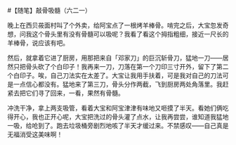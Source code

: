 #【随笔】敲骨吸髓（六二一）

晚上在西贝莜面村叫了个外卖，给阿宝点了一根烤羊棒骨。啃完之后，大宝忽发奇想，问我这个骨头里有没有骨髓可以吸呢？我看了看这个拇指粗细，接近一尺长的羊棒骨，说应该有吧。

然后，就拿着它进了厨房，用那把来自「邓家刀」的巨沉斩骨刀，猛地一刀——居然只把骨头砍了个白印子！我再来一刀，刀落在第一个刀印三寸开外，留下了第二个白印子。唉，自己刀法实在太差了。大宝让我用手扶着，可是我对自己的刀法可是一点信心都没有。猛地来了第三刀，骨头分作两截，飞到厨房两处角落里。我赶紧去把它们寻了回来，一看，果然有骨髓。

冲洗干净，拿上两支吸管，看着大宝和阿宝津津有味地又咂摸了半天。看她们俩吃得开心，我也正开心呢，大宝把洗过的骨头灌了点水，让我再尝尝，谁知道我猛地一吸，给呛到了。跑去垃圾桶旁剧烈地咳了半天才缓过来。不禁感叹——自己真是无福消受这美味啊！